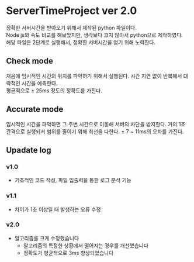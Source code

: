 # ServerTimeProject ver 2.0
정확한 서버시간을 받아오기 위해서 제작된 python 파일이다.  
Node js와 속도 비교를 해보았지만, 생각보다 크지 않아서 python으로 제작하였다.  
해당 파일은 2단계로 실행해서, 정확한 서버시간을 얻기 위해 노력한다.

## Check mode
처음에 임시적인 시간의 위치를 파악하기 위해서 실행된다. 시간 지연 없이 반복해서 대략적인 시간을 예측한다.    
평균적으로 ± 25ms 정도의 정확도를 가진다.
## Accurate mode
임시적인 시간을 파악하면 그 주변 시간으로 이동해 서버의 차단을 방지한다. 거의 1초 간격으로 실행되서 범위를 줄이기 위해 최선을 다한다. ± 7 ~ 11ms의 오차를 가진다.

## Upadate log

### v1.0
* 기초적인 코드 작성, 파일 입출력을 통한 로그 분석 기능
### v1.1
* 차이가 1초 이상일 때 발생하는 오류 수정
### v2.0
- 알고리즘를 크게 수정했습니다
  * 알고리즘의 특정한 상황에서 떨어지는 경우를 개선했습니다
  * 정확도가 평균적으로 3ms 향상되었습니다
